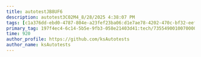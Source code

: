 ```yaml
---
title: autotestJB8UF6
description: autotest3C02M4_8/28/2025 4:38:07 PM
tags: [c1a376dd-ebd0-4787-804e-a23fef23ba06:d1e7ae78-4202-470c-bf32-eef58f395288/9fa7ee94-dd61-4dcb-bd6f-d6fce4c53cf5]
primary_tag: 197f4ec4-6c14-5b5e-9fb3-058e21403d41:tech/73554900100700000996/67838200100800006287
time: 920
author_profile: https://github.com/ksAutotests
author_name: ksAutotests
---
```

